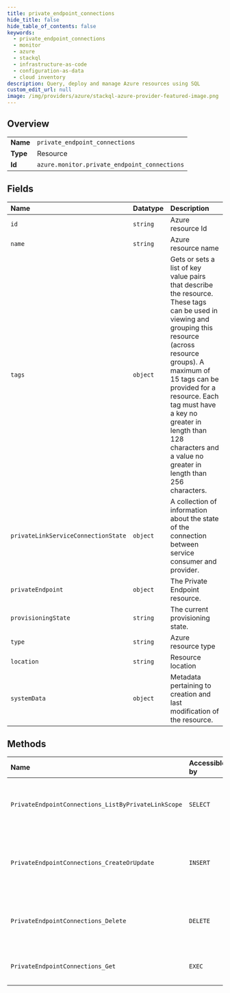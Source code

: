 ```yaml
---
title: private_endpoint_connections
hide_title: false
hide_table_of_contents: false
keywords:
  - private_endpoint_connections
  - monitor
  - azure    
  - stackql
  - infrastructure-as-code
  - configuration-as-data
  - cloud inventory
description: Query, deploy and manage Azure resources using SQL
custom_edit_url: null
image: /img/providers/azure/stackql-azure-provider-featured-image.png
---
```

  
    

## Overview
<table><tbody>
<tr><td><b>Name</b></td><td><code>private_endpoint_connections</code></td></tr>
<tr><td><b>Type</b></td><td>Resource</td></tr>
<tr><td><b>Id</b></td><td><code>azure.monitor.private_endpoint_connections</code></td></tr>
</tbody></table>

## Fields
| Name | Datatype | Description |
|:-----|:---------|:------------|
| `id` | `string` | Azure resource Id |
| `name` | `string` | Azure resource name |
| `tags` | `object` | Gets or sets a list of key value pairs that describe the resource. These tags can be used in viewing and grouping this resource (across resource groups). A maximum of 15 tags can be provided for a resource. Each tag must have a key no greater in length than 128 characters and a value no greater in length than 256 characters. |
| `privateLinkServiceConnectionState` | `object` | A collection of information about the state of the connection between service consumer and provider. |
| `privateEndpoint` | `object` | The Private Endpoint resource. |
| `provisioningState` | `string` | The current provisioning state. |
| `type` | `string` | Azure resource type |
| `location` | `string` | Resource location |
| `systemData` | `object` | Metadata pertaining to creation and last modification of the resource. |
## Methods
| Name | Accessible by | Required Params | Description |
|:-----|:--------------|:----------------|:------------|
| `PrivateEndpointConnections_ListByPrivateLinkScope` | `SELECT` | `resourceGroupName, scopeName, subscriptionId` | Gets all private endpoint connections on a private link scope. |
| `PrivateEndpointConnections_CreateOrUpdate` | `INSERT` | `privateEndpointConnectionName, resourceGroupName, scopeName, subscriptionId` | Approve or reject a private endpoint connection with a given name. |
| `PrivateEndpointConnections_Delete` | `DELETE` | `privateEndpointConnectionName, resourceGroupName, scopeName, subscriptionId` | Deletes a private endpoint connection with a given name. |
| `PrivateEndpointConnections_Get` | `EXEC` | `privateEndpointConnectionName, resourceGroupName, scopeName, subscriptionId` | Gets a private endpoint connection. |

